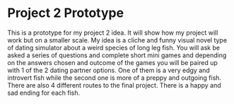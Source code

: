 # Project 2 Prototype

This is a prototype for my project 2 idea. It will show how my project will work but on a smaller scale.
My idea is a cliche and funny visual novel type of dating simulator about a weird species of long leg fish. You will ask be asked a series of questions and complete short mini games and depending on the answers chosen and outcome of the games you will be paired up with 1 of the 2 dating partner options. One of them is a very edgy and introvert fish while the second one is more of a preppy and outgoing fish. There are also 4 different routes to the final project. There is a happy and sad ending for each fish. 
